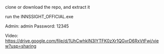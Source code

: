 clone or download the repo, and extract it

run the INNSSIGHT_OFFICIAL.exe

Admin: admin
Password: 12345

Video: https://drive.google.com/file/d/1UhCwhklN3IYTFK0zXr1QGvrD6RxVtFwj/view?usp=sharing
